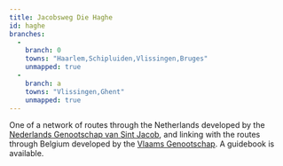 ```yaml
---
title: Jacobsweg Die Haghe
id: haghe
branches:
  -
    branch: 0
    towns: "Haarlem,Schipluiden,Vlissingen,Bruges"
    unmapped: true
  -
    branch: a
    towns: "Vlissingen,Ghent"
    unmapped: true
---
```


One of a network of routes through the Netherlands developed by the [Nederlands Genootschap van Sint Jacob][0], and linking with the routes through Belgium developed by the [Vlaams Genootschap][1]. A guidebook is available.

[0]: http://webwinkel.santiago.nl/
[1]: http://www.compostelagenootschap.be/default.aspx?id=512
